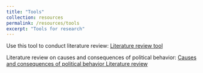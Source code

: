 ```yaml
---
title: "Tools"
collection: resources 
permalink: /resources/tools
excerpt: "Tools for research"
---
```


Use this tool to conduct literature review: [Literature review tool](https://github.com/Vardan2021/vardan2021.github.io/blob/a391752b534712d504845f562ba47bdb86e59b90/files/lit_rew_tool_220522.xlsx)

Literature review on causes and consequences of political behavior: [Causes and consequences of political behavior Literature review](https://github.com/vardanbarsegyan/vardanbarsegyan.github.io/blob/7e30435df446a613dea1d92ea5bf1551883e307f/files/lr_polbeh_220522.xlsx)
